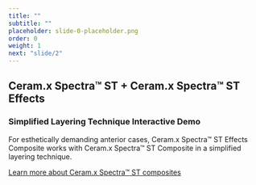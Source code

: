 ```yaml
---
title: ""
subtitle: ""
placeholder: slide-0-placeholder.png
order: 0
weight: 1
next: "slide/2"
---
```

<h2 class="gotham ds-blue">Ceram.x Spectra<span class="ent-reg">™</span> ST + Ceram.x Spectra<span class="ent-reg">™</span> ST Effects</h2>
<h3 class="gotham">Simplified Layering Technique Interactive Demo</h3>
For esthetically demanding anterior cases, Ceram.x Spectra<span class="super">™</span> ST Effects Composite works with Ceram.x Spectra<span class="super">™</span> ST Composite in a simplified layering technique.

<a class="ds-blue" target="_blank" href="https://www.dentsplysirona.com/en/explore/restorative/ceram-x-spectra-st-family/ceramx-spectra-st-effects.html">Learn more about Ceram.x Spectra<span class="ent-reg link-underline">™</span> ST composites</a>
<!--more-->
